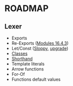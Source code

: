 # ROADMAP

## Lexer

- Exports
- Re-Exports ([Modules 16.4.3](http://exploringjs.com/es6/ch_modules.html))
- Let/Const ([Sloppy](http://exploringjs.com/es6/ch_one-javascript.html#sec_sloppy-let-declarations), [upgrade](http://exploringjs.com/es6/ch_first-steps.html#_from-var-to-letconst))
- [Classes](http://exploringjs.com/es6/ch_classes.html)
- [Shorthand](http://exploringjs.com/es6/ch_oop-besides-classes.html#_new-object-literal-features)
- Template literals
- Arrow functions
- For-Of
- Functions default values


